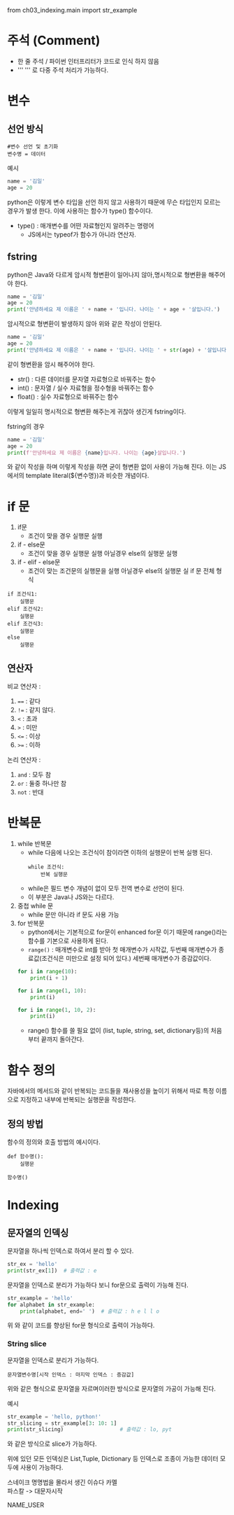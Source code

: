 from ch03_indexing.main import str_example

# 주석 (Comment)

- 한 줄 주석 / 파이썬 인터프리터가 코드로 인식 하지 않음
- ''' ''' 로 다중 주석 처리가 가능하다.

# 변수

## 선언 방식

```
#변수 선언 및 초기화
변수명 = 데이터
```

예시

```python
name = '김일'
age = 20
```

python은 이렇게 변수 타입을 선언 하지 않고 사용하기 때문에 무슨 타입인지 모르는 경우가 발생 한다.
이에 사용하는 함수가 type() 함수이다.

- type() : 매개변수를 어떤 자료형인지 알려주는 명령어
    - JS에서는 typeof가 함수가 아니라 연산자.

## fstring

python은 Java와 다르게 암시적 형변환이 일어나지 않아,명시적으로 형변환을 해주어야 한다.

```python
name = '김일'
age = 20
print('안녕하세요 제 이름은 ' + name + '입니다. 나이는 ' + age + '살입니다.')
```

암시적으로 형변환이 발생하지 않아 위와 같은 작성이 안된다.

```python
name = '김일'
age = 20
print('안녕하세요 제 이름은 ' + name + '입니다. 나이는 ' + str(age) + '살입니다.')
```

같이 형변환을 암시 해주어야 한다.

- str() : 다른 데이터를 문자열 자료형으로 바꿔주는 함수
- int() : 문자열 / 실수 자료형을 정수형을 바꿔주는 함수
- float() : 실수 자료형으로 바꿔주는 함수

이렇게 일일히 명시적으로 형변환 해주는게 귀찮아 생긴게 fstring이다.

fstring의 경우

```python
name = '김일'
age = 20
print(f'안녕하세요 제 이름은 {name}입니다. 나이는 {age}살입니다.')
```

와 같이 작성을 하며 이렇게 작성을 하면 굳이 형변환 없이 사용이 가능해 진다.
이는 JS에서의 template literal(${변수명})과 비슷한 개념이다.

# if 문

1. if문
    - 조건이 맞을 경우 실행문 실행
2. if - else문
    - 조건이 맞을 경우 실행문 실행 아닐경우 else의 실행문 실행
3. if - elif - else문
    - 조건이 맞는 조건문의 실행문을 실행 아닐경우 else의 실행문 실
      if 문 전체 형식

```
if 조건식1:
    실행문
elif 조건식2:
    실행문
elif 조건식3:
    실행문
else
    실행문  
```

## 연산자

비교 연산자 :

1. `==` : 같다
2. `!=` : 같지 않다.
3. `<` : 초과
4. `>` : 미만
5. `<=` : 이상
6. `>=` : 이하

논리 연산자 :

1. `and` : 모두 참
2. `or` : 둘중 하나만 참
3. `not` : 반대

# 반복문

1. while 반복문
    - while 다음에 나오는 조건식이 참이라면 이하의 실행문이 반복 실행 된다.
      ```
      while 조건식:
          반복 실행문
      ```
    - while은 필드 변수 개념이 없이 모두 전역 변수로 선언이 된다.
    - 이 부분은 Java나 JS와는 다르다.
2. 중첩 while 문
    - while 문만 아니라 if 문도 사용 가능
3. for 반복문
    - python에서는 기본적으로 for문이 enhanced for문 이기 때문에 range()라는 함수를 기본으로 사용하게 된다.
    - `range()` : 매개변수로 int를 받아 첫 매개변수가 시작값, 두번째 매개변수가 종료값(조건식은 미만으로 설정 되어 있다.) 세번째 매개변수가 증감값이다.
   ```python
   for i in range(10):
       print(i + 1)
   
   for i in range(1, 10):
       print(i)
   
   for i in range(1, 10, 2):
       print(i)
   ```
    - range() 함수를 쓸 필요 없이 (list, tuple, string, set, dictionary등)의 처음 부터 끝까지 돌아간다.

# 함수 정의

자바에서의 메서드와 같이 반복되는 코드들을 재사용성을 높이기 위해서 따로 특정 이름으로 지정하고 내부에 반복되는 실행문을 작성한다.

## 정의 방법

함수의 정의와 호출 방법의 예시이다.

```
def 함수명():
    실행문

함수명()
```

# Indexing

## 문자열의 인덱싱

문자열을 하나씩 인덱스로 하여서 분리 할 수 있다.

```python
str_ex = 'hello'
print(str_ex[1])  # 출력값 : e
```

문자열을 인덱스로 분리가 가능하다 보니 for문으로 출력이 가능해 진다.

```python
str_example = 'hello'
for alphabet in str_example:
    print(alphabet, end=' ')  # 출력값 : h e l l o
```

위 와 같이 코드를 향상된 for문 형식으로 출력이 가능하다.

### String slice

문자열을 인덱스로 분리가 가능하다.

```
문자열변수명[시작 인덱스 : 마지막 인덱스 : 증감값]
```

위와 같은 형식으로 문자열을 자르며이러한 방식으로 문자열의 가공이 가능해 진다.

예시
```python
str_example = 'hello, python!'
str_slicing = str_example[3: 10: 1]
print(str_slicing)                  # 출력값 : lo, pyt
```
와 같은 방식으로 slice가 가능하다.

위에 있던 모든 인덱싱은 List,Tuple, Dictionary 등 인덱스로 조종이 가능한 데이터 모두에 사용이 가능하다.

스네이크 명명법을 몰라서 생긴 이슈다
카멜   
파스칼 -> 대문자시작

NAME_USER